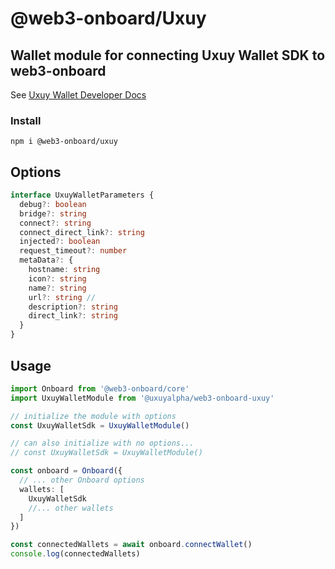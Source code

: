 # @web3-onboard/Uxuy

## Wallet module for connecting Uxuy Wallet SDK to web3-onboard

See [Uxuy Wallet Developer Docs](https://docs.uxuy.com/uxuy-connect/guide/)

### Install

`npm i @web3-onboard/uxuy`

## Options

```typescript
interface UxuyWalletParameters {
  debug?: boolean
  bridge?: string
  connect?: string
  connect_direct_link?: string
  injected?: boolean
  request_timeout?: number
  metaData?: {
    hostname: string
    icon?: string
    name?: string
    url?: string //
    description?: string
    direct_link?: string
  }
}
```


## Usage

```typescript
import Onboard from '@web3-onboard/core'
import UxuyWalletModule from '@uxuyalpha/web3-onboard-uxuy'

// initialize the module with options
const UxuyWalletSdk = UxuyWalletModule()

// can also initialize with no options...
// const UxuyWalletSdk = UxuyWalletModule()

const onboard = Onboard({
  // ... other Onboard options
  wallets: [
    UxuyWalletSdk
    //... other wallets
  ]
})

const connectedWallets = await onboard.connectWallet()
console.log(connectedWallets)
```
